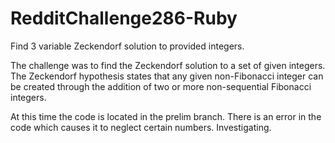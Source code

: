 # RedditChallenge286-Ruby
Find 3 variable Zeckendorf solution to provided integers.

The challenge was to find the Zeckendorf solution to a set of given integers.  The Zeckendorf hypothesis states that any given non-Fibonacci integer can be created through the addition of two or more non-sequential Fibonacci integers.  

At this time the code is located in the prelim branch.  There is an error in the code which causes it to neglect certain numbers.  Investigating.
